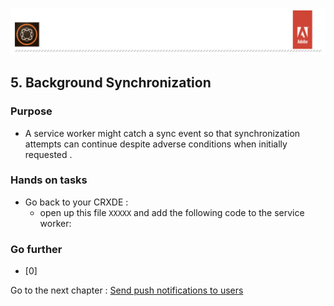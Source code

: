 ![AEM Adobe](../chapters/images/Lab-Header.png)  

## 5. Background Synchronization

### Purpose

- A service worker might catch a sync event so that synchronization attempts can continue despite adverse conditions when initially requested .

### Hands on tasks

- Go back to your CRXDE :
  - open up this file `XXXXX` and add the following code to the service worker:

### Go further

- [0] 


Go to the next chapter : [Send push notifications to users](chapter-6.md)
